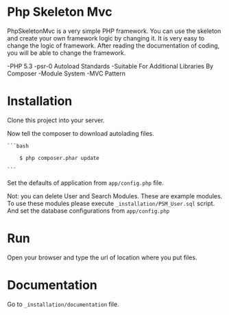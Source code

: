 # Php Skeleton Mvc
PhpSkeletonMvc is a very simple PHP framework. You can use the skeleton and create your own framework logic by changing it. It is very easy to change the logic of framework. After reading the documentation of coding, you will be able to change the framework.

-PHP 5.3
-psr-0 Autoload Standards
-Suitable For Additional Libraries By Composer
-Module System
-MVC Pattern

# Installation

Clone this project into your server.

Now tell the composer to download autolading files. 

    ```bash

    	$ php composer.phar update

    ```

Set the defaults of application from `app/config.php` file.

Not: you can delete User and Search Modules. These are example modules. To use these modules please execute `_installation/PSM_User.sql` script. And set the database configurations from `app/config.php`


# Run

Open your browser and type the url of location where you put files.

# Documentation

Go to `_installation/documentation` file.


